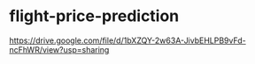 # flight-price-prediction

https://drive.google.com/file/d/1bXZQY-2w63A-JivbEHLPB9vFd-ncFhWR/view?usp=sharing
